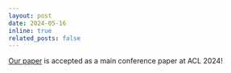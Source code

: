 ```yaml
---
layout: post
date: 2024-05-16
inline: true
related_posts: false
---
```


[Our paper](https://arxiv.org/abs/2402.11253) is accepted as a main conference paper at ACL 2024!